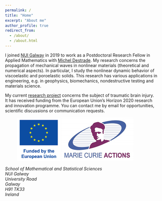 ```yaml
---
permalink: /
title: "Home"
excerpt: "About me"
author_profile: true
redirect_from: 
  - /about/
  - /about.html
---
```


I joined [NUI Galway](http://www.nuigalway.ie/our-research/people/mathematics-statistics-and-applied-mathematics/haroldberjamin/) in 2019 to work as a Postdoctoral Research Fellow in Applied Mathematics with [Michel Destrade](http://www.maths.nuigalway.ie/~destrade/). My research concerns the propagation of mechanical waves in nonlinear materials (theoretical and numerical aspects). In particular, I study the nonlinear dynamic behavior of viscoelastic and poroelastic solids. This research has various applications in engineering, e.g. in geophysics, biomechanics, nondestructive testing and materials science.

My current [research project](https://cordis.europa.eu/project/id/101023950) concerns the subject of traumatic brain injury. It has received funding from the European Union’s Horizon 2020 research and innovation programme. You can contact me by email for opportunities, scientific discussions or communication requests.

<figure>
  <img src='/images/Logo_EU_V.png' alt="EU emblem" width="143" height="143">
  <img src='/images/Logo_MC.png' alt="MSCA logo" width="237" height="144">
</figure>

<address>
School of Mathematical and Statistical Sciences<br>
NUI Galway<br>
University Road<br>
Galway<br>
H91 TK33<br>
Ireland
</address>